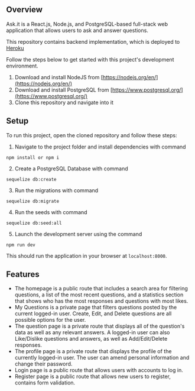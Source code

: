 ## Overview
Ask.it is a React.js, Node.js, and PostgreSQL-based full-stack web application that allows users to ask and answer questions.

This repository contains backend implementation, which is deployed to [Heroku](https://ask-it-backend.herokuapp.com/)

Follow the steps below to get started with this project's development environment.
1. Download and install NodeJS from [https://nodejs.org/en/](https://nodejs.org/en/)
2. Download and install PostgreSQL from [https://www.postgresql.org/](https://www.postgresql.org/)
3. Clone this repository and navigate into it

## Setup
To run this project, open the cloned repository and follow these steps:
1. Navigate to the project folder and install dependencies with command
````
npm install or npm i
````
2. Create a PostgreSQL Database with command
````
sequelize db:create
````
3. Run the migrations with command
````
sequelize db:migrate
````
4. Run the seeds with command
````
sequelize db:seed:all
````
5. Launch the development server using the command
````
npm run dev
````
This should run the application in your browser at `localhost:8000`.

## Features
* The homepage is a public route that includes a search area for filtering questions, a list of the most recent questions, and a statistics section that shows who has the most responses and questions with most likes.
* My Questions is a private page that filters questions posted by the current logged-in user. Create, Edit, and Delete questions are all possible options for the user.
* The question page is a private route that displays all of the question's data as well as any relevant answers. A logged-in user can also Like/Dislike questions and answers, as well as Add/Edit/Delete responses.
* The profile page is a private route that displays the profile of the currently logged-in user. The user can amend personal information and change their password.
* Login page is a public route that allows users with accounts to log in.
* Register page is a public route that allows new users to register, contains form validation.
